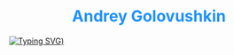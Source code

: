 <div align="center">
  
# <a href="https://github.com/Frenky19" style="color: #1e90ff; text-decoration: none">Andrey Golovushkin</a>

</div>

[![Typing SVG](https://readme-typing-svg.demolab.com?font=Fira+Code&pause=1000&center=true&vCenter=true&width=435&lines=Welcom+to+my+profile!;I+am+studying+backend+python+development;Want+to+learn+something+new;10%2B+years+of+promting+throuth+internet%3A))](https://git.io/typing-svg)





